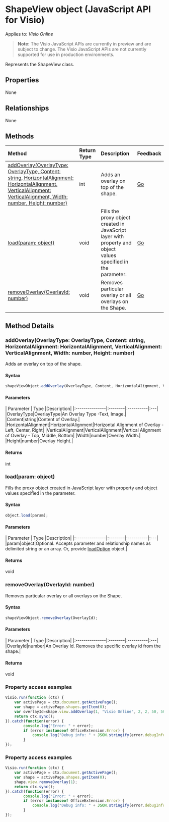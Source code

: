 # ShapeView object (JavaScript API for Visio)

Applies to: _Visio Online_
>**Note:** The Visio JavaScript APIs are currently in preview and are subject to change. The Visio JavaScript APIs are not currently supported for use in production environments.

Represents the ShapeView class.

## Properties

None

## Relationships
None

## Methods

| Method		   | Return Type	|Description| Feedback|
|:---------------|:--------|:----------|:---|
|[addOverlay(OverlayType: OverlayType, Content: string, HorizontalAlignment: HorizontalAlignment, VerticalAlignment: VerticalAlignment, Width: number, Height: number)](#addoverlayoverlaytype-overlaytype-content-string-horizontalalignment-horizontalalignment-verticalalignment-verticalalignment-width-number-height-number)|int|Adds an overlay on top of the shape.|[Go](https://github.com/OfficeDev/office-js-docs/issues/new?title=Visio-shapeView-addOverlay)|
|[load(param: object)](#loadparam-object)|void|Fills the proxy object created in JavaScript layer with property and object values specified in the parameter.|[Go](https://github.com/OfficeDev/office-js-docs/issues/new?title=Visio-shapeView-load)|
|[removeOverlay(OverlayId: number)](#removeoverlayoverlayid-number)|void|Removes particular overlay or all overlays on the Shape.|[Go](https://github.com/OfficeDev/office-js-docs/issues/new?title=Visio-shapeView-removeOverlay)|

## Method Details


### addOverlay(OverlayType: OverlayType, Content: string, HorizontalAlignment: HorizontalAlignment, VerticalAlignment: VerticalAlignment, Width: number, Height: number)
Adds an overlay on top of the shape.

#### Syntax
```js
shapeViewObject.addOverlay(OverlayType, Content, HorizontalAlignment, VerticalAlignment, Width, Height);
```

#### Parameters
| Parameter	   | Type	|Description|
|:---------------|:--------|:----------|:---|
|OverlayType|OverlayType|An Overlay Type -Text, Image.|
|Content|string|Content of Overlay.|
|HorizontalAlignment|HorizontalAlignment|Horizontal Alignment of Overlay - Left, Center, Right|
|VerticalAlignment|VerticalAlignment|Vertical Alignment of Overlay - Top, Middle, Bottom|
|Width|number|Overlay Width.|
|Height|number|Overlay Height.|

#### Returns
int

### load(param: object)
Fills the proxy object created in JavaScript layer with property and object values specified in the parameter.

#### Syntax
```js
object.load(param);
```

#### Parameters
| Parameter	   | Type	|Description|
|:---------------|:--------|:----------|:---|
|param|object|Optional. Accepts parameter and relationship names as delimited string or an array. Or, provide [loadOption](loadoption.md) object.|

#### Returns
void

### removeOverlay(OverlayId: number)
Removes particular overlay or all overlays on the Shape.

#### Syntax
```js
shapeViewObject.removeOverlay(OverlayId);
```

#### Parameters
| Parameter	   | Type	|Description|
|:---------------|:--------|:----------|:---|
|OverlayId|number|An Overlay Id. Removes the specific overlay id from the shape.|

#### Returns
void

### Property access examples
```js
Visio.run(function (ctx) { 
	var activePage = ctx.document.getActivePage();
	var shape = activePage.shapes.getItem(0);
	var overlayId=shape.view.addOverlay(1, "Visio Online", 2, 2, 50, 50);
	return ctx.sync();
}).catch(function(error) {
		console.log("Error: " + error);
		if (error instanceof OfficeExtension.Error) {
			console.log("Debug info: " + JSON.stringify(error.debugInfo));
		}
});
```

### Property access examples
```js
Visio.run(function (ctx) { 
	var activePage = ctx.document.getActivePage();
	var shape = activePage.shapes.getItem(0);
	shape.view.removeOverlay(1);
	return ctx.sync();
}).catch(function(error) {
		console.log("Error: " + error);
		if (error instanceof OfficeExtension.Error) {
			console.log("Debug info: " + JSON.stringify(error.debugInfo));
		}
});
```
